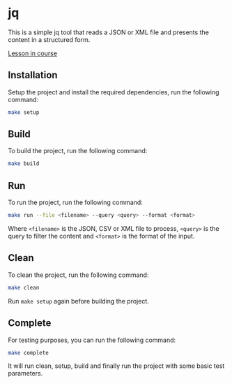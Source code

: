 # jq

This is a simple jq tool that reads a JSON or XML file and presents the content in a structured form.

[Lesson in course](https://codedeviate.github.io/aicollection/go-tools-jg.html)

## Installation

Setup the project and install the required dependencies, run the following command:

```bash
make setup
```

## Build

To build the project, run the following command:

```bash
make build
```

## Run

To run the project, run the following command:

```bash
make run --file <filename> --query <query> --format <format>
```

Where `<filename>` is the JSON, CSV or XML file to process, `<query>` is the query to filter the content and `<format>` is the format of the input.

## Clean

To clean the project, run the following command:

```bash
make clean
```

Run `make setup` again before building the project.

## Complete

For testing purposes, you can run the following command:

```bash
make complete
```

It will run clean, setup, build and finally run the project with some basic test parameters.
